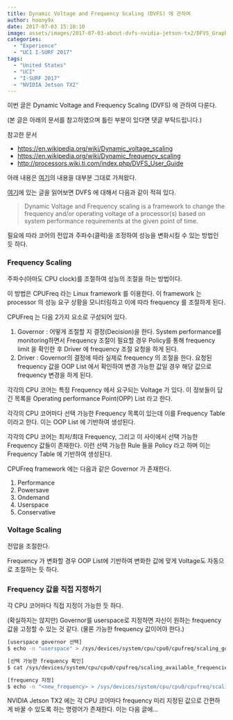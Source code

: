 ```yaml
---
title: Dynamic Voltage and Frequency Scaling (DVFS) 에 관하여
author: hoony9x
date: 2017-07-03 15:10:10
image: assets/images/2017-07-03-about-dvfs-nvidia-jetson-tx2/DFVS_Graph.001.jpeg
categories:
  - "Experience"
  - "UCI I-SURF 2017"
tags:
  - "United States"
  - "UCI"
  - "I-SURF 2017"
  - "NVIDIA Jetson TX2"
---
```


이번 글은 Dynamic Voltage and Frequency Scaling (DVFS) 에 관하여 다룬다.

(본 글은 아래의 문서를 참고하였으며 틀린 부분이 있다면 댓글 부탁드립니다.)

참고한 문서

- https://en.wikipedia.org/wiki/Dynamic_voltage_scaling
- https://en.wikipedia.org/wiki/Dynamic_frequency_scaling
- http://processors.wiki.ti.com/index.php/DVFS_User_Guide

아래 내용은 [여기](http://processors.wiki.ti.com/index.php/DVFS_User_Guide)의 내용을 대부분 그대로 가져왔다.

[여기](http://processors.wiki.ti.com/index.php/DVFS_User_Guide)에 있는 글을 읽어보면 DVFS 에 대해서 다음과 같이 적혀 있다.

> Dynamic Voltage and Frequency scaling is a framework to change the frequency and/or operating voltage of a processor(s) based on system performance requirements at the given point of time.

필요에 따라 코어의 전압과 주파수(클럭)을 조정하여 성능을 변화시킬 수 있는 방법인 듯 하다.

### Frequency Scaling

주파수(아마도 CPU clock)를 조절하여 성능의 조절을 하는 방법이다.

이 방법은 CPUFreq 라는 Linux framework 를 이용한다. 이 framework 는 processor 의 성능 요구 상황을 모니터링하고 이에 따라 frequency 를 조절하게 된다.

CPUFreq 는 다음 2가지 요소로 구성되어 있다.

1. Governor : 어떻게 조절할 지 결정(Decision)을 한다. System performance를 monitoring하면서 Frequency 조절이 필요할 경우 Policy를 통해 frequency limit 을 확인한 후 Driver 에 frequency 조절 요청을 하게 된다.
2. Driver : Governor의 결정에 따라 실제로 frequency 의 조절을 한다. 요청된 frequency 값을 OOP List 에서 확인하여 변경 가능한 값일 경우 해당 값으로 frequency 변경을 하게 된다.

각각의 CPU 코어는 특정 Frequency 에서 요구되는 Voltage 가 있다. 이 정보들이 담긴 목록을 Operating performance Point(OPP) List 라고 한다.

각각의 CPU 코어마다 선택 가능한 Frequency 목록이 있는데 이를 Frequency Table 이라고 한다. 이는 OOP List 에 기반하여 생성된다.

각각의 CPU 코어는 최저/최대 Frequency, 그리고 이 사이에서 선택 가능한 Frequency 값들이 존재한다. 이런 선택 가능한 Rule 들을 Policy 라고 하며 이는 Frequency Table 에 기반하여 생성된다.

CPUFreq framework 에는 다음과 같은 Governor 가 존재한다.

1. Performance
2. Powersave
3. Ondemand
4. Userspace
5. Conservative

### Voltage Scaling

전압을 조절한다.

Frequency 가 변화할 경우 OOP List에 기반하여 변화한 값에 맞게 Voltage도 자동으로 조절하는 듯 하다.

### Frequency 값을 직접 지정하기

각 CPU 코어마다 직접 지정이 가능한 듯 하다.

(확실하지는 않지만) Governor를 userspace로 지정하면 자신이 원하는 frequency 값을 고정할 수 있는 것 같다. (물론 가능한 frequency 값이어야 한다.)

```bash
[userspace governor 선택]
$ echo -n "userspace" > /sys/devices/system/cpu/cpu0/cpufreq/scaling_governor
```

```bash
[선택 가능한 frequency 확인]
$ cat /sys/devices/system/cpu/cpu0/cpufreq/scaling_available_frequencies
```

```bash
[frequency 지정]
$ echo -n "<new_frequency> > /sys/devices/system/cpu/cpu0/cpufreq/scaling_setspeed
```

NVIDIA Jetson TX2 에는 각 CPU 코어마다 frequency 미리 지정된 값으로 간편하게 바꿀 수 있도록 하는 명령어가 존재한다. 이는 다음 글에...
